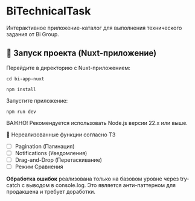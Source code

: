 # BiTechnicalTask
Интерактивное приложение-каталог для выполнения технического задания от Bi Group.

## 🚀 Запуск проекта (Nuxt-приложение)

Перейдите в директорию с Nuxt-приложением:

```
cd bi-app-nuxt
```

```
npm install
```

Запустите приложение:
```
npm run dev
```

ВАЖНО! Рекомендуется использовать Node.js версии 22.x или выше.

🔧 Нереализованные функции согласно ТЗ
- [ ] Pagination (Пагинация)
- [ ] Notifications (Уведомления)
- [ ] Drag-and-Drop (Перетаскивание)
- [ ] Режим Сравнения

**Обработка ошибок** реализована только на базовом уровне через try-catch с выводом в console.log. Это является анти-паттерном для продакшена и требует доработки.
